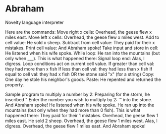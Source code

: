 # Abraham
Novelty language interpreter

Here are the commands:
Move right x cells: Overhead, the geese flew x miles east. 
Move left x cells: Overhead, the geese flew x miles west. 
Add to cell value: He sold x sheep.
Subtract from cell value: They paid for their x mistakes.
Print cell value: And Abraham spoke!
Take input and store in cell: He listened when his wife spoke.
While loop: He ran into the mountains (but only when ___). This is what happened there:
Signal loop end: Alas, I digress.
Loop conditions act on current cell value.
	If greater than cell val: they had more than x fish
	If less than cell val: they had less than x fish
	If equal to cell val: they had x fish OR the stone said "x" (for a string)
Copy: One day he stole his neighbor's goods.
Paste: He repented and returned the property.

Sample program to multiply a number by 2:
Preparing for the storm, he inscribed "'Enter the number you wish to multiply by 2: '" into the stone.
And Abraham spoke!
He listened when his wife spoke. 
He ran up into the mountains (but only when they had more than 0 fish). This is what happened there: 
They paid for their 1 mistakes. 
Overhead, the geese flew 1 miles east. 
He sold 2 sheep. 
Overhead, the geese flew 1 miles west. 
Alas, I digress. 
Overhead, the geese flew 1 miles east. 
And Abraham spoke!